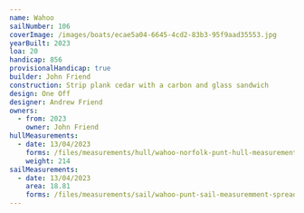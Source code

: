 ```yaml
---
name: Wahoo
sailNumber: 106
coverImage: /images/boats/ecae5a04-6645-4cd2-83b3-95f9aad35553.jpg
yearBuilt: 2023
loa: 20
handicap: 856
provisionalHandicap: true
builder: John Friend
construction: Strip plank cedar with a carbon and glass sandwich
design: One Off
designer: Andrew Friend
owners:
  - from: 2023
    owner: John Friend
hullMeasurements:
  - date: 13/04/2023
    forms: /files/measurements/hull/wahoo-norfolk-punt-hull-measurement-form-3.xlsx
    weight: 214
sailMeasurements:
  - date: 13/04/2023
    area: 18.81
    forms: /files/measurements/sail/wahoo-punt-sail-measuremment-spreadsheet-04.xlsx
---
```

